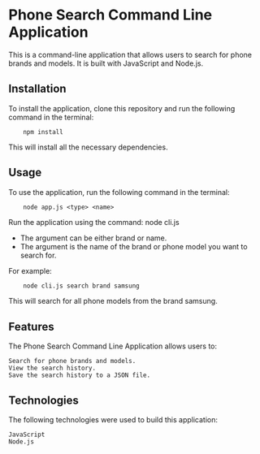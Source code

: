 # Phone Search Command Line Application

This is a command-line application that allows users to search for phone brands and models. It is built with JavaScript and Node.js.

## Installation

To install the application, clone this repository and run the following command in the terminal:

```console
    npm install
```

This will install all the necessary dependencies.

## Usage

To use the application, run the following command in the terminal:

```console
    node app.js <type> <name>
```

Run the application using the command: node cli.js <type> <name>

- The <type> argument can be either brand or name.
- The <name> argument is the name of the brand or phone model you want to search for.

For example:

```bash
    node cli.js search brand samsung
```

This will search for all phone models from the brand samsung.

## Features

The Phone Search Command Line Application allows users to:

    Search for phone brands and models.
    View the search history.
    Save the search history to a JSON file.

## Technologies

The following technologies were used to build this application:

    JavaScript
    Node.js
